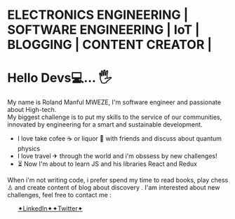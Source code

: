   # ELECTRONICS ENGINEERING | SOFTWARE ENGINEERING | IoT | BLOGGING | CONTENT CREATOR | 
  # Hello Devs💻... 🖐


My name is Roland Manful MWEZE, I'm software engineer and passionate about High-tech.<br>
My biggest challenge is to put my skills to the service of our communities, innovated by engineering for a smart and sustainable development.

  <ul>
   <li>I love take cofee &#9749; or liquor 🥃 with friends and discuss about quantum physics</li>
   <li>I love travel ✈ through the world and i'm obssess by new challenges!</li>
   <li> &#9203; Now I'm about to learn JS and his libraries React and Redux </li>
  </ul> 
  
When i'm not writing code, i prefer spend my time to read books, play chess ♙ and create content of blog about discovery .
I'am interested about new challenges, feel free to contact me :

<ul>       <a href="https://www.linkedin.com/in/roland-n-mweze-8b1045189/">✦LinkedIn✦</a><a href="https://twitter.com/ManfulMwez">✦Twitter✦ </a></ul>

  
